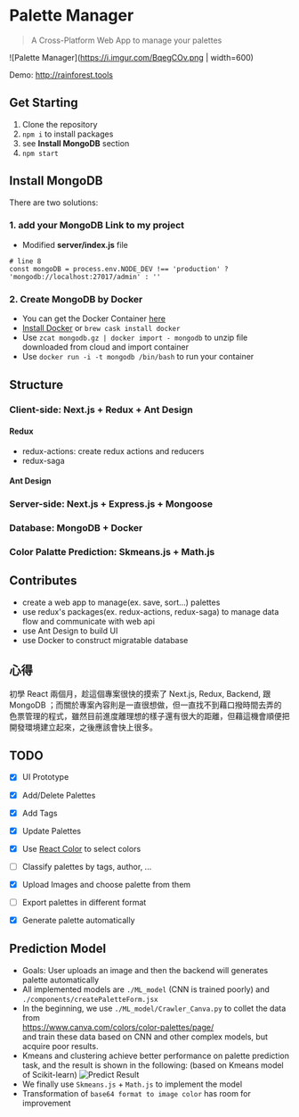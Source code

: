 # Palette Manager
> A Cross-Platform Web App to manage your palettes

![Palette Manager](https://i.imgur.com/BqegCOv.png | width=600)

Demo: <http://rainforest.tools>

## Get Starting
1. Clone the repository
2. `npm i` to install packages
3. see **Install MongoDB** section
4. `npm start`

## Install MongoDB
There are two solutions:
### 1. add your MongoDB Link to my project
* Modified **server/index.js** file
```
# line 8
const mongoDB = process.env.NODE_DEV !== 'production' ? 'mongodb://localhost:27017/admin' : ''
```
### 2. Create MongoDB by Docker
* You can get the Docker Container [here](https://drive.google.com/file/d/1s2VkkvBL8s_kWjRYqlBNuGi13eILF_2B/view?usp=sharing)
* [Install Docker](https://www.docker.com/products/docker-desktop) or `brew cask install docker`
* Use `zcat mongodb.gz | docker import - mongodb` to unzip file downloaded from cloud and import container 
* Use `docker run -i -t mongodb /bin/bash` to run your container


## Structure
### Client-side: Next.js + Redux + Ant Design
#### Redux
* redux-actions: create redux actions and reducers
* redux-saga
#### Ant Design
### Server-side: Next.js + Express.js + Mongoose
### Database: MongoDB + Docker
### Color Palatte Prediction: Skmeans.js + Math.js

## Contributes
* create a web app to manage(ex. save, sort...) palettes
* use redux's packages(ex. redux-actions, redux-saga) to manage data flow and communicate with web api
* use Ant Design to build UI
* use Docker to construct migratable database

## 心得
初學 React 兩個月，趁這個專案很快的摸索了 Next.js, Redux, Backend, 跟 MongoDB ；而關於專案內容則是一直很想做，但一直找不到藉口撥時間去弄的
色票管理的程式，雖然目前進度離理想的樣子還有很大的距離，但藉這機會順便把開發環境建立起來，之後應該會快上很多。

## TODO
- [x] UI Prototype
- [x] Add/Delete Palettes
- [x] Add Tags
- [x] Update Palettes
- [x] Use [React Color](http://casesandberg.github.io/react-color/) to select colors
- [ ] Classify palettes by tags, author, ...
- [x] Upload Images and choose palette from them 
- [ ] Export palettes in different format
- [x] Generate palette automatically


## Prediction Model
* Goals: User uploads an image and then the backend will generates palette automatically
* All implemented models are `./ML_model` (CNN is trained poorly) and `./components/createPaletteForm.jsx`
* In the beginning, we use `./ML_model/Crawler_Canva.py` to collet the data from  
https://www.canva.com/colors/color-palettes/page/  
and train these data based on CNN and other complex models, but acquire poor results.
* Kmeans and clustering achieve better performance on palette prediction task, and the result is shown in the following:
(based on Kmeans model of Scikit-learn)
![Predict Result](https://i.imgur.com/b66ZFm4.png)
* We finally use `Skmeans.js` + `Math.js` to implement the model
* Transformation of `base64 format to image color` has room for improvement
